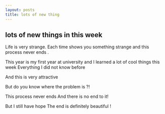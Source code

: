 ```yaml
---
layout: posts
title: lots of new thing
---
```


## lots of new things in this week

Life is very strange. Each time shows you something strange and this process never ends .

This year is my first year at university and I learned a lot of cool things this week
Everything I did not know before

And this is very attractive

But do you know where the problem is ?!

This process never ends
And there is no end to it!

But I still have hope 
The end is definitely beautiful !






